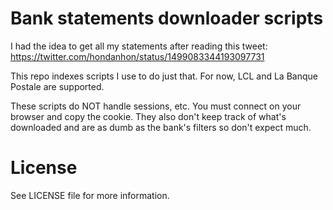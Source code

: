 # Bank statements downloader scripts

I had the idea to get all my statements after reading this tweet: https://twitter.com/hondanhon/status/1499083344193097731

This repo indexes scripts I use to do just that. For now, LCL and La Banque Postale are supported.

These scripts do NOT handle sessions, etc. You must connect on your browser and copy the cookie. They also don't keep track of what's downloaded and are as dumb as the bank's filters so don't expect much.

# License

See LICENSE file for more information.
